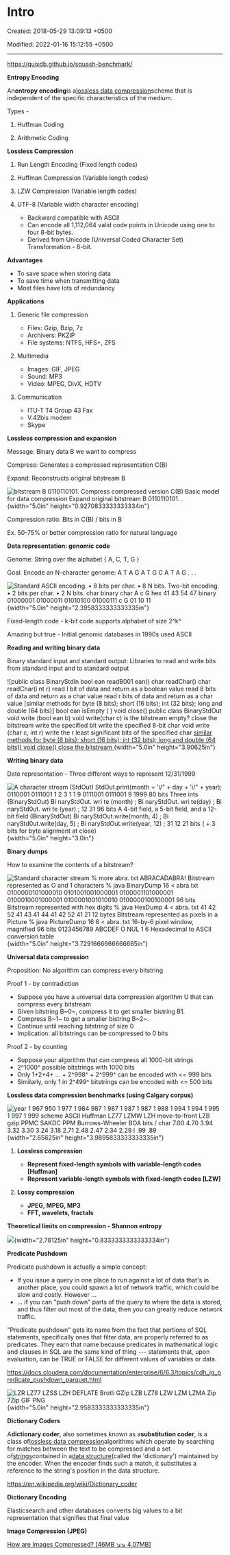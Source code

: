 # Intro

Created: 2018-05-29 13:09:13 +0500

Modified: 2022-01-16 15:12:55 +0500

---

<https://quixdb.github.io/squash-benchmark/>



**Entropy Encoding**

An**entropy encoding**is a[lossless data compression](https://en.wikipedia.org/wiki/Lossless_compression)scheme that is independent of the specific characteristics of the medium.

Types -

1.  Huffman Coding

2.  Arithmetic Coding



**Lossless Compression**

1.  Run Length Encoding (Fixed length codes)

2.  Huffman Compression (Variable length codes)

3.  LZW Compression (Variable length codes)

4.  UTF-8 (Variable width character encoding)
    -   Backward compatible with ASCII
    -   Can encode all 1,112,064 valid code points in Unicode using one to four 8-bit bytes.
    -   Derived from Unicode (Universal Coded Character Set) Transformation - 8-bit.



**Advantages**
-   To save space when storing data
-   To save time when transmitting data
-   Most files have lots of redundancy



**Applications**

1.  Generic file compression
    -   Files: Gzip, Bzip, 7z
    -   Archivers: PKZIP
    -   File systems: NTFS, HFS+, ZFS

2.  Multimedia
    -   Images: GIF, JPEG
    -   Sound: MP3
    -   Video: MPEG, DivX, HDTV

3.  Communication
    -   ITU-T T4 Group 43 Fax
    -   V.42bis modem
    -   Skype



**Lossless compression and expansion**

Message: Binary data B we want to compress

Compress: Generates a compressed representation C(B)

Expand: Reconstructs original bitstream B

![bitstream B 0110110101. Compress compressed version C(B) Basic model for data compression Expand original bitstream B 0110110101. . ](media/Intro-image1.jpeg){width="5.0in" height="0.9270833333333334in"}

Compression ratio: Bits in C(B) / bits in B

Ex. 50-75% or better compression ratio for natural language



**Data representation: genomic code**

Genome: String over the alphabet { A, C, T, G }

Goal: Encode an N-character genome: A T A G A T G C A T A G . . .

![Standard ASCII encoding. • 8 bits per char. • 8 N bits. Two-bit encoding. • 2 bits per char. • 2 N bits. char binary char A c G hex 41 43 54 47 binary 01000001 01000011 01010100 01000111 c G 01 10 11 ](media/Intro-image2.jpg){width="5.0in" height="2.3958333333333335in"}



Fixed-length code - k-bit code supports alphabet of size 2^k^

Amazing but true - Initial genomic databases in 1990s used ASCII



**Reading and writing binary data**

Binary standard input and standard output: Libraries to read and write bits from standard input and to standard output



![public class BinaryStdIn bool ean readB001 ean() char readChar() char readChar(i nt r) read I bit of data and return as a boolean value read 8 bits of data and return as a char value read r bits of data and return as a char value [similar methods for byte (8 bits); short (16 bits); int (32 bits); long and double (64 bits)] bool ean isEmpty ( ) void close() public class BinaryStdOut void write (bool ean b) void write(char c) is the bitstream empty? close the bitstream write the specified bit write the specified 8-bit char void write (char c, int r) write the r least significant bits of the specified char [similar methods for byte (8 bits); short (16 bits); int (32 bits); long and double (64 bits)) void close() close the bitstream ](media/Intro-image3.jpg){width="5.0in" height="3.90625in"}



**Writing binary data**

Date representation - Three different ways to represent 12/31/1999

![A character stream (StdOut) StdOut.print(month + 'i/" + day + 'i/" + year); 0110001 0111001 1 2 3 1 1 9 0111001 0111001 9 1999 80 bits Three ints (BinaryStdOut) Bi naryStdOut. wri te (month) ; Bi naryStdOut. wri te(day) ; Bi naryStd0ut. wri te (year) ; 12 31 96 bits A 4-bit field, a 5-bit field, and a 12-bit field (BinaryStdOut) Bi naryStdOut.write(month, 4) ; Bi naryStd0ut.write(day, 5) ; Bi naryStdOut.write(year, 12) ; 31 12 21 bits ( + 3 bits for byte alignment at close) ](media/Intro-image4.jpg){width="5.0in" height="3.0in"}



**Binary dumps**

How to examine the contents of a bitstream?

![Standard character stream % more abra. txt ABRACADABRA! Bitstream represented as O and 1 characters % java BinaryDump 16 < abra.txt 0100000101000010 0101001001000001 0100001101000001 0100010001000001 0100001001010010 0100000100100001 96 bits Bitstream represented with hex digits % java HexDump 4 < abra. txt 41 42 52 41 43 41 44 41 42 52 41 21 12 bytes Bitstream represented as pixels in a Picture % java PictureDump 16 6 < abra. txt 16-by-6 pixel window, magnified 96 bits 0123456789 ABCDEF O NUL 1 6 Hexadecimal to ASCII conversion table ](media/Intro-image5.jpg){width="5.0in" height="3.7291666666666665in"}



**Universal data compression**

Proposition: No algorithm can compress every bitstring



Proof 1 - by contradiction
-   Suppose you have a universal data compression algorithm U that can compress every bitstream
-   Given bitstring B~0~, compress it to get smaller bistring B1.
-   Compress B~1~ to get a smaller bistring B~2~.
-   Continue until reaching bitstring of size 0
-   Implication: all bitstrings can be compressed to 0 bits



Proof 2 - by counting
-   Suppose your algorithm that can compress all 1000-bit strings
-   2^1000^ possible bitstrings with 1000 bits
-   Only 1+2+4+ ... + 2^998^ + 2^999^ can be encoded with <= 999 bits
-   Similarly, only 1 in 2^499^ bitstrings can be encoded with <= 500 bits



**Lossless data compression benchmarks (using Calgary corpus)**

![year 1 967 950 1 977 1 984 987 1 987 1 987 1 987 1 988 1 994 1 994 1 995 1 997 1 999 scheme ASCII Huffman LZ77 LZMW LZH move-to-front LZB gzip PPMC SAKDC PPM Burrows-Wheeler BOA bits / char 7.00 4.70 3.94 3.32 3.30 3.24 3.18 2.71 2.48 2.47 2.34 2.29 I .99 .89 ](media/Intro-image6.jpg){width="2.65625in" height="3.9895833333333335in"}



1.  **Lossless compression**
    -   **Represent fixed-length symbols with variable-length codes [Huffman]**
    -   **Represent variable-length symbols with fixed-length codes [LZW]**

2.  **Lossy compression**
    -   **JPEG, MPEG, MP3**
    -   **FFT, wavelets, fractals**



**Theoretical limits on compression - Shannon entropy**

![](media/Intro-image7.jpg){width="2.78125in" height="0.8333333333333334in"}



**Predicate Pushdown**

Predicate pushdown is actually a simple concept:
-   If you issue a query in one place to run against a lot of data that's in another place, you could spawn a lot of network traffic, which could be slow and costly. However ...
-   ... if you can "push down" parts of the query to where the data is stored, and thus filter out most of the data, then you can greatly reduce network traffic.



"Predicate pushdown" gets its name from the fact that portions of SQL statements, specifically ones that filter data, are properly referred to as predicates. They earn that name because predicates in mathematical logic and clauses in SQL are the same kind of thing --- statements that, upon evaluation, can be TRUE or FALSE for different values of variables or data.



<https://docs.cloudera.com/documentation/enterprise/6/6.3/topics/cdh_ig_predicate_pushdown_parquet.html>



![LZR LZ77 LZSS LZH DEFLATE Brotli GZip LZB LZ78 LZW LZM LZMA Zip 7Zip GIF PNG ](media/Intro-image8.jpg){width="5.0in" height="2.9583333333333335in"}



**Dictionary Coders**

A**dictionary coder**, also sometimes known as a**substitution coder**, is a class of[lossless data compression](https://en.wikipedia.org/wiki/Lossless_data_compression)algorithms which operate by searching for matches between the text to be compressed and a set of[strings](https://en.wikipedia.org/wiki/String_(computer_science))contained in a[data structure](https://en.wikipedia.org/wiki/Data_structure)(called the 'dictionary') maintained by the encoder. When the encoder finds such a match, it substitutes a reference to the string's position in the data structure.



<https://en.wikipedia.org/wiki/Dictionary_coder>



**Dictionary Encoding**

Elasticsearch and other databases converts big values to a bit representation that signifies that final value



**Image Compression (JPEG)**

[How are Images Compressed? [46MB ↘↘ 4.07MB]](https://www.youtube.com/watch?v=Kv1Hiv3ox8I)








